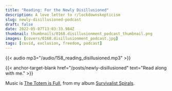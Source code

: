 ```yaml
---
title: "Reading: For the Newly Disillusioned"
description: A love letter to r/lockdownskepticism
slug: newly-disillusioned-podcast
draft: false
date: 2022-05-07T13:03:33.984Z
thumbnail: thumbnails/0168.disillusionment_podcast_thumbnail.png
images: [covers/0168.disillusionment_podcast.jpg]
tags: [covid, exclusion, freedom, podcast]
---
```


{{< audio mp3="/audio/158_reading_disillusioned.mp3" >}}

{{< anchor-target-blank href="/posts/newly-disillusioned" text="Read along with me." >}}

Music is [The Totem is Full][totem], from my album [Survivalist Spirals][survivalist].

[totem]: https://music.youtube.com/watch?v=Mc3J5j0LlLw&list=OLAK5uy_n-hmaqbD7Nqj_tka-SfifhpF-MOL0B6yY

[survivalist]: https://distrokid.com/hyperfollow/bartholomy/survivalist-spirals
